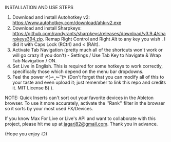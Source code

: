 INSTALLATION AND USE STEPS

1. Download and install Autohotkey v2: https://www.autohotkey.com/download/ahk-v2.exe
2. Download and install Sharpkeys: https://github.com/randyrants/sharpkeys/releases/download/v3.9.4/sharpkeys394.zip. Remap Right Control and Right Alt to any key you wish . I did it with Caps Lock (RCtrl) and < (RAlt).
3. Activate Tab Navigation (pretty much all of the shortcuts won't work or will go crazy if you don't) - Settings / Use Tab Key to Navigate & Wrap Tab Navigation / ON.
4. Set Live in English. This is required for some hotkeys to work correctly, specifically those which depend on the menu bar dropdowns. 
5. Feel the power ᕙ(⇀‸↼‶)ᕗ  (Don't forget that you can modify all of this to your taste and even upload it; just remember to link this repo and credits it. MIT License B) ).

NOTE: Quick Inserts can't sort out your favorite devices in the Ableton browser. To use it more accurately, activate the ''Rank'' filter in the browser so it sorts by your most used FX/Devices.

If you know Max For Live or Live's API and want to collaborate with this project, please hit me up at jagarj82@gmail.com. Thank you in advance.

(Hope you enjoy :D)
